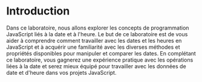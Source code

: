 # Introduction

Dans ce laboratoire, nous allons explorer les concepts de programmation JavaScript liés à la date et à l'heure. Le but de ce laboratoire est de vous aider à comprendre comment travailler avec les dates et les heures en JavaScript et à acquérir une familiarité avec les diverses méthodes et propriétés disponibles pour manipuler et comparer les dates. En complétant ce laboratoire, vous gagnerez une expérience pratique avec les opérations liées à la date et serez mieux équipé pour travailler avec les données de date et d'heure dans vos projets JavaScript.
